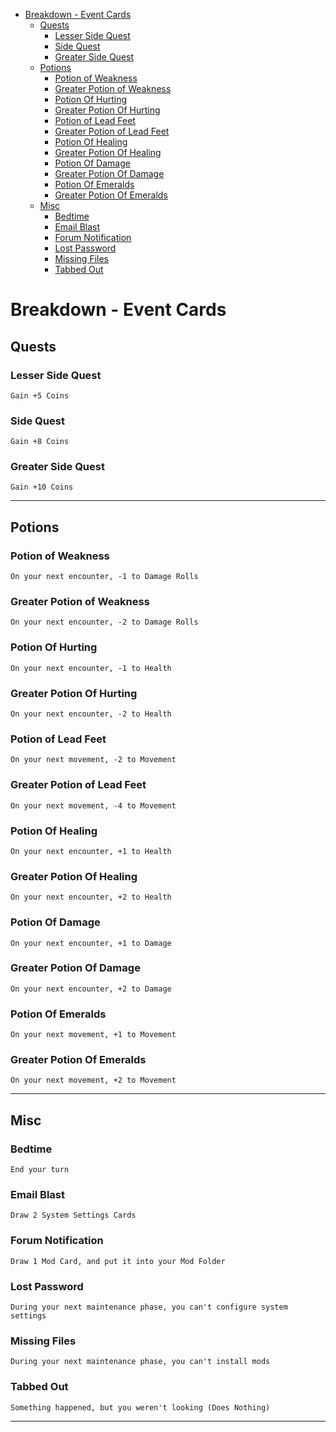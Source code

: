 - [Breakdown - Event Cards](#breakdown---event-cards)
  - [Quests](#quests)
    - [Lesser Side Quest](#lesser-side-quest)
    - [Side Quest](#side-quest)
    - [Greater Side Quest](#greater-side-quest)
  - [Potions](#potions)
    - [Potion of Weakness](#potion-of-weakness)
    - [Greater Potion of Weakness](#greater-potion-of-weakness)
    - [Potion Of Hurting](#potion-of-hurting)
    - [Greater Potion Of Hurting](#greater-potion-of-hurting)
    - [Potion of Lead Feet](#potion-of-lead-feet)
    - [Greater Potion of Lead Feet](#greater-potion-of-lead-feet)
    - [Potion Of Healing](#potion-of-healing)
    - [Greater Potion Of Healing](#greater-potion-of-healing)
    - [Potion Of Damage](#potion-of-damage)
    - [Greater Potion Of Damage](#greater-potion-of-damage)
    - [Potion Of Emeralds](#potion-of-emeralds)
    - [Greater Potion Of Emeralds](#greater-potion-of-emeralds)
  - [Misc](#misc)
    - [Bedtime](#bedtime)
    - [Email Blast](#email-blast)
    - [Forum Notification](#forum-notification)
    - [Lost Password](#lost-password)
    - [Missing Files](#missing-files)
    - [Tabbed Out](#tabbed-out)

# Breakdown - Event Cards
## Quests
### Lesser Side Quest
```
Gain +5 Coins
```
### Side Quest
```
Gain +8 Coins
```
### Greater Side Quest
```
Gain +10 Coins
```

----

## Potions
### Potion of Weakness
```
On your next encounter, -1 to Damage Rolls
```
### Greater Potion of Weakness
```
On your next encounter, -2 to Damage Rolls
```
### Potion Of Hurting
```
On your next encounter, -1 to Health
```
### Greater Potion Of Hurting
```
On your next encounter, -2 to Health
```
### Potion of Lead Feet
```
On your next movement, -2 to Movement
```
### Greater Potion of Lead Feet
```
On your next movement, -4 to Movement
```
### Potion Of Healing
```
On your next encounter, +1 to Health
```
### Greater Potion Of Healing
```
On your next encounter, +2 to Health
```
### Potion Of Damage
```
On your next encounter, +1 to Damage
```
### Greater Potion Of Damage
```
On your next encounter, +2 to Damage
```
### Potion Of Emeralds
```
On your next movement, +1 to Movement
```
### Greater Potion Of Emeralds
```
On your next movement, +2 to Movement
```

----

## Misc

### Bedtime
```
End your turn
```
### Email Blast
```
Draw 2 System Settings Cards
```
### Forum Notification
```
Draw 1 Mod Card, and put it into your Mod Folder
```
### Lost Password
```
During your next maintenance phase, you can't configure system settings
```
### Missing Files
```
During your next maintenance phase, you can't install mods
```
### Tabbed Out
```
Something happened, but you weren't looking (Does Nothing)
```

----
